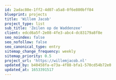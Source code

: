 ```yaml
---
id: 2adac80e-1ff2-4d07-a5a8-0f6e800bff84
blueprint: projects
title: 'Willem Jacob'
project_type: list
sub_title: 'Zeilen op de Waddenzee'
client: edcd6a5f-2e08-4fe3-abc4-dc83179a8f8e
seo_noindex: false
seo_nofollow: false
seo_canonical_type: entry
sitemap_change_frequency: weekly
sitemap_priority: 0.5
project_url: 'https://willemjacob.nl'
updated_by: b40458fa-e73a-4f88-bfa1-570cd54b72e0
updated_at: 1653391517
---
```

